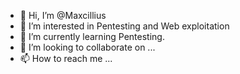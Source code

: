 - 👋 Hi, I’m @Maxcillius
- 👀 I’m interested in Pentesting and Web exploitation
- 🌱 I’m currently learning Pentesting.
- 💞️ I’m looking to collaborate on ...
- 📫 How to reach me ...

<!---
Maxcillius/Maxcillius is a ✨ special ✨ repository because its `README.md` (this file) appears on your GitHub profile.
You can click the Preview link to take a look at your changes.
--->
